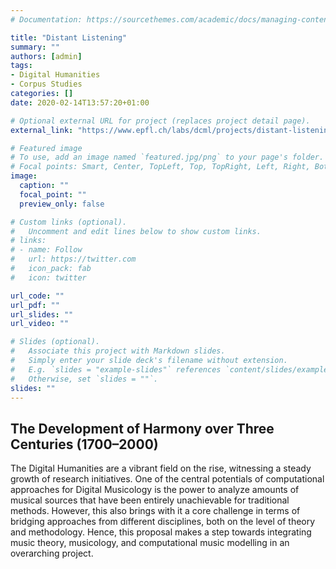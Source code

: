 ```yaml
---
# Documentation: https://sourcethemes.com/academic/docs/managing-content/

title: "Distant Listening"
summary: ""
authors: [admin]
tags:
- Digital Humanities
- Corpus Studies
categories: []
date: 2020-02-14T13:57:20+01:00

# Optional external URL for project (replaces project detail page).
external_link: "https://www.epfl.ch/labs/dcml/projects/distant-listening/"

# Featured image
# To use, add an image named `featured.jpg/png` to your page's folder.
# Focal points: Smart, Center, TopLeft, Top, TopRight, Left, Right, BottomLeft, Bottom, BottomRight.
image:
  caption: ""
  focal_point: ""
  preview_only: false

# Custom links (optional).
#   Uncomment and edit lines below to show custom links.
# links:
# - name: Follow
#   url: https://twitter.com
#   icon_pack: fab
#   icon: twitter

url_code: ""
url_pdf: ""
url_slides: ""
url_video: ""

# Slides (optional).
#   Associate this project with Markdown slides.
#   Simply enter your slide deck's filename without extension.
#   E.g. `slides = "example-slides"` references `content/slides/example-slides.md`.
#   Otherwise, set `slides = ""`.
slides: ""
---
```


## The Development of Harmony over Three Centuries (1700–2000)
The Digital Humanities are a vibrant field on the rise, witnessing a steady growth of research initiatives. One of the central potentials of computational approaches for Digital Musicology is the power to analyze amounts of musical sources that have been entirely unachievable for traditional methods. However, this also brings with it a core challenge in terms of bridging approaches from different disciplines, both on the level of theory and methodology. Hence, this proposal makes a step towards integrating music theory, musicology, and computational music modelling in an overarching project.
